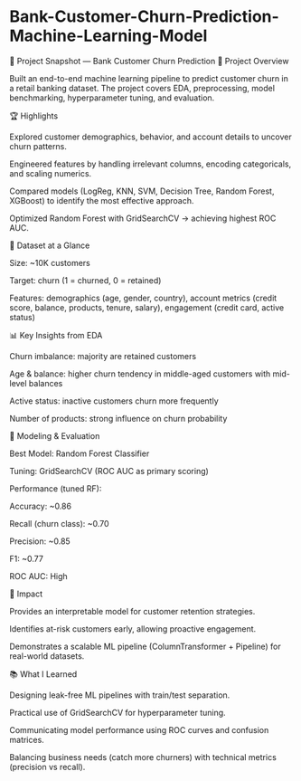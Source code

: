 # Bank-Customer-Churn-Prediction-Machine-Learning-Model

🚀 Project Snapshot — Bank Customer Churn Prediction
🔎 Project Overview

Built an end-to-end machine learning pipeline to predict customer churn in a retail banking dataset. The project covers EDA, preprocessing, model benchmarking, hyperparameter tuning, and evaluation.

🏆 Highlights

Explored customer demographics, behavior, and account details to uncover churn patterns.

Engineered features by handling irrelevant columns, encoding categoricals, and scaling numerics.

Compared models (LogReg, KNN, SVM, Decision Tree, Random Forest, XGBoost) to identify the most effective approach.

Optimized Random Forest with GridSearchCV → achieving highest ROC AUC.

📂 Dataset at a Glance

Size: ~10K customers

Target: churn (1 = churned, 0 = retained)

Features: demographics (age, gender, country), account metrics (credit score, balance, products, tenure, salary), engagement (credit card, active status)

📊 Key Insights from EDA

Churn imbalance: majority are retained customers

Age & balance: higher churn tendency in middle-aged customers with mid-level balances

Active status: inactive customers churn more frequently

Number of products: strong influence on churn probability

🧠 Modeling & Evaluation

Best Model: Random Forest Classifier

Tuning: GridSearchCV (ROC AUC as primary scoring)

Performance (tuned RF):

Accuracy: ~0.86

Recall (churn class): ~0.70

Precision: ~0.85

F1: ~0.77

ROC AUC: High

🎯 Impact

Provides an interpretable model for customer retention strategies.

Identifies at-risk customers early, allowing proactive engagement.

Demonstrates a scalable ML pipeline (ColumnTransformer + Pipeline) for real-world datasets.

📚 What I Learned

Designing leak-free ML pipelines with train/test separation.

Practical use of GridSearchCV for hyperparameter tuning.

Communicating model performance using ROC curves and confusion matrices.

Balancing business needs (catch more churners) with technical metrics (precision vs recall).
